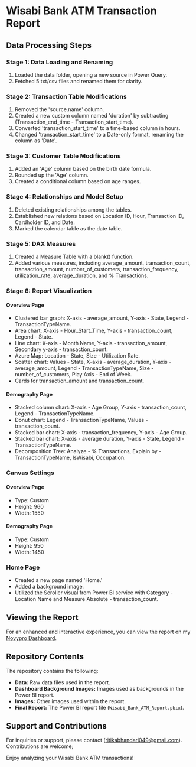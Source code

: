 # Wisabi Bank ATM Transaction Report 


## Data Processing Steps

### Stage 1: Data Loading and Renaming

1. Loaded the data folder, opening a new source in Power Query.
2. Fetched 5 txt/csv files and renamed them for clarity.

### Stage 2: Transaction Table Modifications

1. Removed the 'source.name' column.
2. Created a new custom column named 'duration' by subtracting (Transaction_end_time - Transaction_start_time).
3. Converted 'transaction_start_time' to a time-based column in hours.
4. Changed 'transaction_start_time' to a Date-only format, renaming the column as 'Date'.

### Stage 3: Customer Table Modifications

1. Added an 'Age' column based on the birth date formula.
2. Rounded up the 'Age' column.
3. Created a conditional column based on age ranges.

### Stage 4: Relationships and Model Setup

1. Deleted existing relationships among the tables.
2. Established new relations based on Location ID, Hour, Transaction ID, Cardholder ID, and Date.
3. Marked the calendar table as the date table.

### Stage 5: DAX Measures

1. Created a Measure Table with a blank() function.
2. Added various measures, including average_amount, transaction_count, transaction_amount, number_of_customers, transaction_frequency, utilization_rate, average_duration, and % Transactions.

### Stage 6: Report Visualization

#### Overview Page

- Clustered bar graph: X-axis - average_amount, Y-axis - State, Legend - TransactionTypeName.
- Area chart: X-axis - Hour_Start_Time, Y-axis - transaction_count, Legend - State.
- Line chart: X-axis - Month Name, Y-axis - transaction_amount, Secondary y-axis - transaction_count.
- Azure Map: Location - State, Size - Utilization Rate.
- Scatter chart: Values - State, X-axis - average_duration, Y-axis - average_amount, Legend - TransactionTypeName, Size - number_of_customers, Play Axis - End of Week.
- Cards for transaction_amount and transaction_count.

#### Demography Page

- Stacked column chart: X-axis - Age Group, Y-axis - transaction_count, Legend - TransactionTypeName.
- Donut chart: Legend - TransactionTypeName, Values - transaction_count.
- Stacked bar chart: X-axis - transaction_frequency, Y-axis - Age Group.
- Stacked bar chart: X-axis - average duration, Y-axis - State, Legend - TransactionTypeName.
- Decomposition Tree: Analyze - % Transactions, Explain by - TransactionTypeName, IsWisabi, Occupation.

### Canvas Settings

#### Overview Page

- Type: Custom
- Height: 960
- Width: 1550

#### Demography Page

- Type: Custom
- Height: 950
- Width: 1450

### Home Page

- Created a new page named 'Home.'
- Added a background image.
- Utilized the Scroller visual from Power BI service with Category - Location Name and Measure Absolute - transaction_count.


## Viewing the Report

For an enhanced and interactive experience, you can view the report on my [Novypro Dashboard](https://www.novypro.com/project/wisabi-bank-atm-transactions).

## Repository Contents

The repository contains the following:

- **Data:** Raw data files used in the report.
- **Dashboard Background Images:** Images used as backgrounds in the Power BI report.
- **Images:** Other images used within the report.
- **Final Report:** The Power BI report file (`Wisabi_Bank_ATM_Report.pbix`).

## Support and Contributions

For inquiries or support, please contact (ritikabhandari049@gmail.com). Contributions are welcome; 



Enjoy analyzing your Wisabi Bank ATM transactions!


